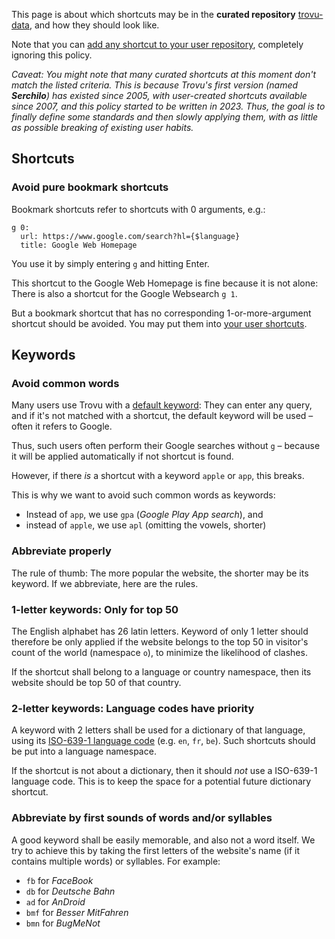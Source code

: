 This page is about which shortcuts may be in the **curated repository** [trovu-data](https://github.com/trovu/trovu-data), and how they should look like.

Note that you can [add any shortcut to your user repository](https://github.com/trovu/trovu.github.io/wiki/Advanced-settings-&-personal-shortcuts#personal-shortcuts), completely ignoring this policy.

_Caveat: You might note that many curated shortcuts at this moment don't match the listed criteria. This is because Trovu's first version (named **Serchilo**) has existed since 2005, with user-created shortcuts available since 2007, and this policy started to be written in 2023. Thus, the goal is to finally define some standards and then slowly applying them, with as little as possible breaking of existing user habits._

## Shortcuts

### Avoid pure bookmark shortcuts

Bookmark shortcuts refer to shortcuts with 0 arguments, e.g.:

    g 0:
      url: https://www.google.com/search?hl={$language}
      title: Google Web Homepage

You use it by simply entering `g` and hitting Enter.

This shortcut to the Google Web Homepage is fine because it is not alone: There is also a shortcut for the Google Websearch `g 1`.

But a bookmark shortcut that has no corresponding 1-or-more-argument shortcut should be avoided. You may put them into [your user shortcuts](https://github.com/trovu/trovu.github.io/wiki/Advanced-settings-&-personal-shortcuts#personal-shortcuts).

## Keywords

### Avoid common words

Many users use Trovu with a [default keyword](https://github.com/trovu/trovu.github.io/wiki/Advanced-settings-&-personal-shortcuts#default-keyword): They can enter any query, and if it's not matched with a shortcut, the default keyword will be used – often it refers to Google.

Thus, such users often perform their Google searches without `g` – because it will be applied automatically if not shortcut is found.

However, if there _is_ a shortcut with a keyword `apple` or `app`, this breaks.

This is why we want to avoid such common words as keywords:

-   Instead of `app`, we use `gpa` (_Google Play App search_), and
-   instead of `apple`, we use `apl` (omitting the vowels, shorter)

### Abbreviate properly

The rule of thumb: The more popular the website, the shorter may be its keyword. If we abbreviate, here are the rules.

### 1-letter keywords: Only for top 50

The English alphabet has 26 latin letters. Keyword of only 1 letter should therefore be only applied if the website belongs to the top 50 in visitor's count of the world (namespace `o`), to minimize the likelihood of clashes.

If the shortcut shall belong to a language or country namespace, then its website should be top 50 of that country.

### 2-letter keywords: Language codes have priority

A keyword with 2 letters shall be used for a dictionary of that language, using its [ISO-639-1 language code](https://en.wikipedia.org/wiki/List_of_ISO_639-1_codes#Table_of_all_possible_two_letter_codes) (e.g. `en`, `fr`, `be`). Such shortcuts should be put into a language namespace.

If the shortcut is not about a dictionary, then it should _not_ use a ISO-639-1 language code. This is to keep the space for a potential future dictionary shortcut.

### Abbreviate by first sounds of words and/or syllables

A good keyword shall be easily memorable, and also not a word itself. We try to achieve this by taking the first letters of the website's name (if it contains multiple words) or syllables. For example:

-   `fb` for _FaceBook_
-   `db` for _Deutsche Bahn_
-   `ad` for _AnDroid_
-   `bmf` for _Besser MitFahren_
-   `bmn` for _BugMeNot_
